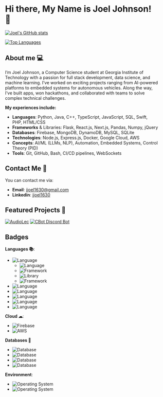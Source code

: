 # Hi there, My Name is Joel Johnson! 👋

<!--
**jjoel1630/jjoel1630** is a ✨ _special_ ✨ repository because its `README.md` (this file) appears on your GitHub profile.

Here are some ideas to get you started:

- 🔭 I’m currently working on ...
- 🌱 I’m currently learning ...
- 👯 I’m looking to collaborate on ...
- 🤔 I’m looking for help with ...
- 💬 Ask me about ...
-->

[![Joel's GitHub stats](https://github-readme-stats.vercel.app/api?username=jjoel1630&theme=material-palenight&show_icons=true)](https://github.com/anuraghazra/github-readme-stats)

[![Top Languages](https://github-readme-stats.vercel.app/api/top-langs/?username=jjoel1630&theme=material-palenight&show_icons=true)](https://github.com/anuraghazra/github-readme-stats)

## About me 💻

I’m Joel Johnson, a Computer Science student at Georgia Institute of Technology with a passion for full stack development, data science, and machine learning. I’ve worked on exciting projects ranging from AI-powered platforms to embedded systems for autonomous vehicles. Along the way, I’ve built apps, won hackathons, and collaborated with teams to solve complex technical challenges.

**My experiences include:**

-  **Languages**: Python, Java, C++, TypeScript, JavaScript, SQL, Swift, PHP, HTML/CSS
-  **Frameworks** & Libraries: Flask, React.js, Next.js, Pandas, Numpy, jQuery
-  **Databases**: Firebase, MongoDB, DynamoDB, MySQL, SQLite
-  **Technologies**: Node.js, Express.js, Docker, Google Cloud, AWS
-  **Concepts**: AI/ML (LLMs, NLP), Automation, Embedded Systems, Control Theory (PID)
-  **Tools**: Git, GitHub, Bash, CI/CD pipelines, WebSockets


## Contact Me 📮

You can contact me via:

-   **Email**: jjoel1630@gmail.com
-   **Linkedin**: [jjoel1630](https://www.linkedin.com/in/jjoel1630/)

## Featured Projects 🥇

[![AudioLec](https://github-readme-stats.vercel.app/api/pin/?username=aryamankukal&repo=AudioLec&theme=material-palenight&show_icons=true)](https://github.com/anuraghazra/github-readme-stats) [![CBot Discord Bot](https://github-readme-stats.vercel.app/api/pin/?username=jjoel1630&repo=CBot&theme=material-palenight&show_icons=true)](https://github.com/anuraghazra/github-readme-stats)

## Badges

**Languages 📚**:

-   ![Language](https://img.shields.io/badge/Language-JavaScript-blue?style=for-the-badge&logo=JavaScript&logoColor=white)
    -   ![Language](https://img.shields.io/badge/Language-TypeScript-blue?style=for-the-badge&logo=TypeScript&logoColor=white)
    -   ![Framework](https://img.shields.io/badge/Framework-Nodejs-blue?style=for-the-badge&logo=Javascript&logoColor=white)
    -   ![Library](https://img.shields.io/badge/Library-React-blue?style=for-the-badge&logo=React&logoColor=white)
    -   ![Framework](https://img.shields.io/badge/Framework-Expressjs-blue?style=for-the-badge&logo=Express&logoColor=white)
-   ![Language](https://img.shields.io/badge/Language-HTML-blue?style=for-the-badge&logo=HTML5&logoColor=white)
-   ![Language](https://img.shields.io/badge/Language-CSS-blue?style=for-the-badge&logo=CSS3&logoColor=white)
-   ![Language](https://img.shields.io/badge/Language-C++-blue?style=for-the-badge&logoColor=white)
-   ![Language](https://img.shields.io/badge/Language-Java-blue?style=for-the-badge&logo=Java&logoColor=white)
-   ![Language](https://img.shields.io/badge/Language-Python-blue?style=for-the-badge&logo=Python&logoColor=white)

**Cloud ☁**:

-   ![Firebase](https://img.shields.io/badge/Cloud%20SDK-Firebase-blue?style=for-the-badge&logo=Firebase&logoColor=white)
-   ![AWS](https://img.shields.io/badge/Cloud%20Provider-AWS-blue?style=for-the-badge&logo=Amazon%20AWS&logoColor=white)

**Databases 📄**

-   ![Database](https://img.shields.io/badge/Database-MongoDB-blue?style=for-the-badge&logo=MongoDB&logoColor=white)
-   ![Database](https://img.shields.io/badge/Database-DynamoDB-blue?style=for-the-badge&logo=Amazon%20DynamoDB&logoColor=white)
-   ![Database](http://img.shields.io/badge/Database-MySQL-blue?style=for-the-badge&logo=MySQL&logoColor=white)
-   ![Database](https://img.shields.io/badge/Database-SQLITE-blue?style=for-the-badge&logo=SQLite&logoColor=white)

**Environment**:

-   ![Operating System](https://img.shields.io/badge/Operating%20System-Ubuntu-blue?style=for-the-badge&logo=Ubuntu&logoColor=white)
-   ![Operating System](https://img.shields.io/badge/Operating%20System-Windows-blue?style=for-the-badge&logo=Windows&logoColor=white)
